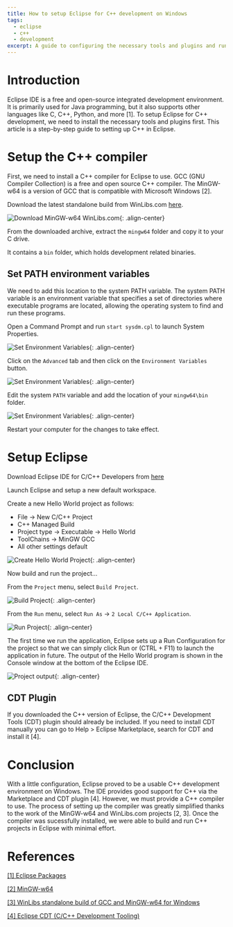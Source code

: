 ```yaml
---
title: How to setup Eclipse for C++ development on Windows
tags:
  - eclipse
  - c++
  - development
excerpt: A guide to configuring the necessary tools and plugins and running an example Hello World program.  
---
```

# Introduction
Eclipse IDE is a free and open-source integrated development environment. It is primarily used for Java programming, but it also supports other languages like C, C++, Python, and more [1]. To setup Eclipse for C++ development, we need to install the necessary tools and plugins first. This article is a step-by-step guide to setting up C++ in Eclipse.

# Setup the C++ compiler
First, we need to install a C++ compiler for Eclipse to use. GCC (GNU Compiler Collection) is a free and open source C++ compiler. The MinGW-w64 is a version of GCC that is compatible with Microsoft Windows [2]. 

Download the latest standalone build from WinLibs.com [here](https://winlibs.com/#download-release). 

![Download MinGW-w64 WinLibs.com](/assets/images/2024-11-21-eclipse-cpp-1.png){: .align-center}

From the downloaded archive, extract the `mingw64` folder and copy it to your C drive. 

It contains a `bin` folder, which holds development related binaries. 


## Set PATH environment variables
We need to add this location to the system PATH variable. The system PATH variable is an environment variable that specifies a set of directories where executable programs are located, allowing the operating system to find and run these programs. 

Open a Command Prompt and run `start sysdm.cpl` to launch System Properties.

![Set Environment Variables](/assets/images/2024-11-21-eclipse-cpp-2.png){: .align-center}

Click on the `Advanced` tab and then click on the `Environment Variables` button. 

![Set Environment Variables](/assets/images/2024-11-21-eclipse-cpp-3.png){: .align-center}

Edit the system `PATH` variable and add the location of your `mingw64\bin` folder. 

![Set Environment Variables](/assets/images/2024-11-21-eclipse-cpp-4.png){: .align-center}

Restart your computer for the changes to take effect. 

# Setup Eclipse 
Download Eclipse IDE for C/C++ Developers from [here](https://www.eclipse.org/downloads/packages/)

Launch Eclipse and setup a new default workspace. 

Create a new Hello World project as follows:
  - File → New C/C++ Project
  - C++ Managed Build 
  - Project type → Executable → Hello World 
  - ToolChains → MinGW GCC
  - All other settings default

![Create Hello World Project](/assets/images/2024-11-21-eclipse-cpp-5.png){: .align-center}

Now build and run the project...


From the `Project` menu, select `Build Project`.

![Build Project](/assets/images/2024-11-21-eclipse-cpp-6.png){: .align-center}


From the `Run` menu, select `Run As` → `2 Local C/C++ Application`.

![Run Project](/assets/images/2024-11-21-eclipse-cpp-7.png){: .align-center}

The first time we run the application, Eclipse sets up a Run Configuration for the project so that we can simply click Run or (CTRL + F11) to launch the application in future. The output of the Hello World program is shown in the Console window at the bottom of the Eclipse IDE.

![Project output](/assets/images/2024-11-21-eclipse-cpp-8.png){: .align-center}

## CDT Plugin
If you downloaded the C++ version of Eclipse, the C/C++ Development Tools (CDT) plugin should already be included. If you need to install CDT manually you can go to  Help > Eclipse Marketplace, search for CDT and install it [4]. 

# Conclusion
With a little configuration, Eclipse proved to be a usable C++ development environment on Windows. The IDE provides good support for C++ via the Marketplace and CDT plugin [4]. However, we must provide a C++ compiler to use. The process of setting up the compiler was greatly simplified thanks to the work of the  MinGW-w64 and WinLibs.com projects [2, 3]. Once the compiler was sucessfully installed, we were able to build and run C++ projects in Eclipse with minimal effort. 

# References

[[1] Eclipse Packages](https://www.eclipse.org/downloads/packages/)

[[2] MinGW-w64](https://www.mingw-w64.org/)

[[3] WinLibs standalone build of GCC and MinGW-w64 for Windows](https://winlibs.com/#download-release)

[[4] Eclipse CDT (C/C++ Development Tooling)](https://projects.eclipse.org/projects/tools.cdt)


